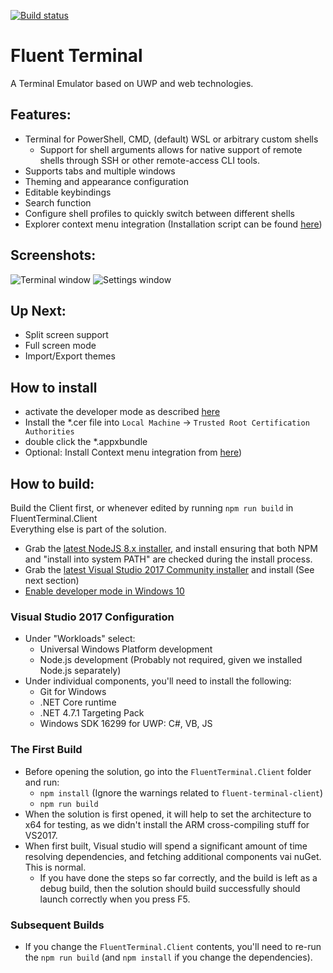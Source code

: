 
[![Build status](https://ci.appveyor.com/api/projects/status/4r429bv594fxkygd?svg=true)](https://ci.appveyor.com/project/felixse/fluentterminal)

# Fluent Terminal
A Terminal Emulator based on UWP and web technologies.

## Features:
- Terminal for PowerShell, CMD, (default) WSL or arbitrary custom shells
  - Support for shell arguments allows for native support of remote shells through SSH or other remote-access CLI tools.
- Supports tabs and multiple windows
- Theming and appearance configuration
- Editable keybindings
- Search function
- Configure shell profiles to quickly switch between different shells
- Explorer context menu integration (Installation script can be found [here](https://github.com/felixse/FluentTerminal/tree/master/Explorer%20Context%20Menu%20Integration))

## Screenshots:
![Terminal window](Screenshots/Terminal.png)
![Settings window](Screenshots/Settings.png)

## Up Next:
- Split screen support
- Full screen mode
- Import/Export themes

## How to install
- activate the developer mode as described [here](https://docs.microsoft.com/en-US/windows/uwp/get-started/enable-your-device-for-development)
- Install the *.cer file into `Local Machine` -> `Trusted Root Certification Authorities`
- double click the *.appxbundle
- Optional: Install Context menu integration from [here](https://github.com/felixse/FluentTerminal/tree/master/Explorer%20Context%20Menu%20Integration))

## How to build:
Build the Client first, or whenever edited by running `npm run build` in FluentTerminal.Client  
Everything else is part of the solution.

- Grab the [latest NodeJS 8.x installer](https://nodejs.org/en/download/), and install ensuring that both NPM and "install into system PATH" are checked during the install process.
- Grab the [latest Visual Studio 2017 Community installer](https://www.visualstudio.com/downloads/) and install (See next section)
- [Enable developer mode in Windows 10](https://docs.microsoft.com/en-US/windows/uwp/get-started/enable-your-device-for-development)

### Visual Studio 2017 Configuration

- Under "Workloads" select:
  - Universal Windows Platform development
  - Node.js development (Probably not required, given we installed Node.js separately)
- Under individual components, you'll need to install the following:
  - Git for Windows
  - .NET Core runtime
  - .NET 4.7.1 Targeting Pack
  - Windows SDK 16299 for UWP: C#, VB, JS

### The First Build

- Before opening the solution, go into the `FluentTerminal.Client` folder and run:
  - `npm install` (Ignore the warnings related to `fluent-terminal-client`)
  - `npm run build`
- When the solution is first opened, it will help to set the architecture to x64 for testing, as we didn't install the ARM cross-compiling stuff for VS2017.
- When first built, Visual studio will spend a significant amount of time resolving dependencies, and fetching additional components vai nuGet. This is normal.
  - If you have done the steps so far correctly, and the build is left as a debug build, then the solution should build successfully should launch correctly when you press F5.

### Subsequent Builds

- If you change the `FluentTerminal.Client` contents, you'll need to re-run the `npm run build` (and `npm install` if you change the dependencies).
